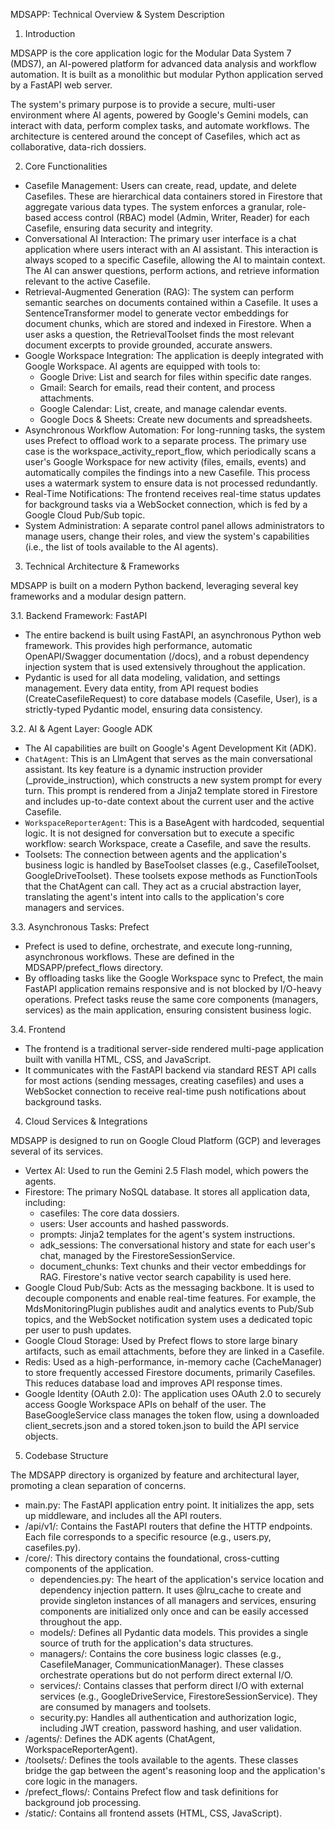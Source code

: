   MDSAPP: Technical Overview & System Description

  1. Introduction

  MDSAPP is the core application logic for the Modular Data System 7 (MDS7), an AI-powered platform for advanced data analysis and workflow automation.
  It is built as a monolithic but modular Python application served by a FastAPI web server.

  The system's primary purpose is to provide a secure, multi-user environment where AI agents, powered by Google's Gemini models, can interact with
  data, perform complex tasks, and automate workflows. The architecture is centered around the concept of Casefiles, which act as collaborative,
  data-rich dossiers.

  2. Core Functionalities

   - Casefile Management: Users can create, read, update, and delete Casefiles. These are hierarchical data containers stored in Firestore that aggregate
     various data types. The system enforces a granular, role-based access control (RBAC) model (Admin, Writer, Reader) for each Casefile, ensuring data
     security and integrity.
   - Conversational AI Interaction: The primary user interface is a chat application where users interact with an AI assistant. This interaction is always
     scoped to a specific Casefile, allowing the AI to maintain context. The AI can answer questions, perform actions, and retrieve information relevant to
      the active Casefile.
   - Retrieval-Augmented Generation (RAG): The system can perform semantic searches on documents contained within a Casefile. It uses a
     SentenceTransformer model to generate vector embeddings for document chunks, which are stored and indexed in Firestore. When a user asks a question,
     the RetrievalToolset finds the most relevant document excerpts to provide grounded, accurate answers.
   - Google Workspace Integration: The application is deeply integrated with Google Workspace. AI agents are equipped with tools to:
       - Google Drive: List and search for files within specific date ranges.
       - Gmail: Search for emails, read their content, and process attachments.
       - Google Calendar: List, create, and manage calendar events.
       - Google Docs & Sheets: Create new documents and spreadsheets.
   - Asynchronous Workflow Automation: For long-running tasks, the system uses Prefect to offload work to a separate process. The primary use case is the
     workspace_activity_report_flow, which periodically scans a user's Google Workspace for new activity (files, emails, events) and automatically
     compiles the findings into a new Casefile. This process uses a watermark system to ensure data is not processed redundantly.
   - Real-Time Notifications: The frontend receives real-time status updates for background tasks via a WebSocket connection, which is fed by a Google
     Cloud Pub/Sub topic.
   - System Administration: A separate control panel allows administrators to manage users, change their roles, and view the system's capabilities (i.e.,
     the list of tools available to the AI agents).

  3. Technical Architecture & Frameworks

  MDSAPP is built on a modern Python backend, leveraging several key frameworks and a modular design pattern.

  3.1. Backend Framework: FastAPI

   - The entire backend is built using FastAPI, an asynchronous Python web framework. This provides high performance, automatic OpenAPI/Swagger
     documentation (/docs), and a robust dependency injection system that is used extensively throughout the application.
   - Pydantic is used for all data modeling, validation, and settings management. Every data entity, from API request bodies (CreateCasefileRequest) to
     core database models (Casefile, User), is a strictly-typed Pydantic model, ensuring data consistency.

  3.2. AI & Agent Layer: Google ADK

   - The AI capabilities are built on Google's Agent Development Kit (ADK).
   - `ChatAgent`: This is an LlmAgent that serves as the main conversational assistant. Its key feature is a dynamic instruction provider
     (_provide_instruction), which constructs a new system prompt for every turn. This prompt is rendered from a Jinja2 template stored in Firestore and
     includes up-to-date context about the current user and the active Casefile.
   - `WorkspaceReporterAgent`: This is a BaseAgent with hardcoded, sequential logic. It is not designed for conversation but to execute a specific
     workflow: search Workspace, create a Casefile, and save the results.
   - Toolsets: The connection between agents and the application's business logic is handled by BaseToolset classes (e.g., CasefileToolset,
     GoogleDriveToolset). These toolsets expose methods as FunctionTools that the ChatAgent can call. They act as a crucial abstraction layer,
     translating the agent's intent into calls to the application's core managers and services.

  3.3. Asynchronous Tasks: Prefect

   - Prefect is used to define, orchestrate, and execute long-running, asynchronous workflows. These are defined in the MDSAPP/prefect_flows directory.
   - By offloading tasks like the Google Workspace sync to Prefect, the main FastAPI application remains responsive and is not blocked by I/O-heavy
     operations. Prefect tasks reuse the same core components (managers, services) as the main application, ensuring consistent business logic.

  3.4. Frontend

   - The frontend is a traditional server-side rendered multi-page application built with vanilla HTML, CSS, and JavaScript.
   - It communicates with the FastAPI backend via standard REST API calls for most actions (sending messages, creating casefiles) and uses a WebSocket
     connection to receive real-time push notifications about background tasks.

  4. Cloud Services & Integrations

  MDSAPP is designed to run on Google Cloud Platform (GCP) and leverages several of its services.

   - Vertex AI: Used to run the Gemini 2.5 Flash model, which powers the agents.
   - Firestore: The primary NoSQL database. It stores all application data, including:
       - casefiles: The core data dossiers.
       - users: User accounts and hashed passwords.
       - prompts: Jinja2 templates for the agent's system instructions.
       - adk_sessions: The conversational history and state for each user's chat, managed by the FirestoreSessionService.
       - document_chunks: Text chunks and their vector embeddings for RAG. Firestore's native vector search capability is used here.
   - Google Cloud Pub/Sub: Acts as the messaging backbone. It is used to decouple components and enable real-time features. For example, the
     MdsMonitoringPlugin publishes audit and analytics events to Pub/Sub topics, and the WebSocket notification system uses a dedicated topic per user to
     push updates.
   - Google Cloud Storage: Used by Prefect flows to store large binary artifacts, such as email attachments, before they are linked in a Casefile.
   - Redis: Used as a high-performance, in-memory cache (CacheManager) to store frequently accessed Firestore documents, primarily Casefiles. This reduces
     database load and improves API response times.
   - Google Identity (OAuth 2.0): The application uses OAuth 2.0 to securely access Google Workspace APIs on behalf of the user. The BaseGoogleService
     class manages the token flow, using a downloaded client_secrets.json and a stored token.json to build the API service objects.

  5. Codebase Structure

  The MDSAPP directory is organized by feature and architectural layer, promoting a clean separation of concerns.

   - main.py: The FastAPI application entry point. It initializes the app, sets up middleware, and includes all the API routers.
   - /api/v1/: Contains the FastAPI routers that define the HTTP endpoints. Each file corresponds to a specific resource (e.g., users.py, casefiles.py).
   - /core/: This directory contains the foundational, cross-cutting components of the application.
       - dependencies.py: The heart of the application's service location and dependency injection pattern. It uses @lru_cache to create and provide
         singleton instances of all managers and services, ensuring components are initialized only once and can be easily accessed throughout the app.
       - models/: Defines all Pydantic data models. This provides a single source of truth for the application's data structures.
       - managers/: Contains the core business logic classes (e.g., CasefileManager, CommunicationManager). These classes orchestrate operations but do
         not perform direct external I/O.
       - services/: Contains classes that perform direct I/O with external services (e.g., GoogleDriveService, FirestoreSessionService). They are
         consumed by managers and toolsets.
       - security.py: Handles all authentication and authorization logic, including JWT creation, password hashing, and user validation.
   - /agents/: Defines the ADK agents (ChatAgent, WorkspaceReporterAgent).
   - /toolsets/: Defines the tools available to the agents. These classes bridge the gap between the agent's reasoning loop and the application's core
     logic in the managers.
   - /prefect_flows/: Contains Prefect flow and task definitions for background job processing.
   - /static/: Contains all frontend assets (HTML, CSS, JavaScript).